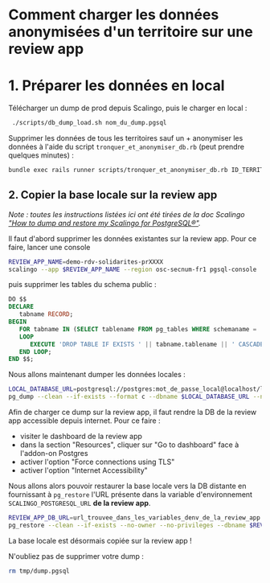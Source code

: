 # Comment charger les données anonymisées d'un territoire sur une review app

# 1. Préparer les données en local

Télécharger un dump de prod depuis Scalingo, puis le charger en local :

```bash
 ./scripts/db_dump_load.sh nom_du_dump.pgsql
```

Supprimer les données de tous les territoires sauf un +  anonymiser les données à l'aide du script `tronquer_et_anonymiser_db.rb` (peut prendre quelques minutes) :

```bash
bundle exec rails runner scripts/tronquer_et_anonymiser_db.rb ID_TERRITOIRE
```

## 2. Copier la base locale sur la review app

*Note : toutes les instructions listées ici ont été tirées de la doc Scalingo ["How to dump and restore my Scalingo for PostgreSQL®"](https://doc.scalingo.com/databases/postgresql/dump-restore).*

Il faut d'abord supprimer les données existantes sur la review app. Pour ce faire, lancer une console

```bash
REVIEW_APP_NAME=demo-rdv-solidarites-prXXXX
scalingo --app $REVIEW_APP_NAME --region osc-secnum-fr1 pgsql-console
```

puis supprimer les tables du schema public :

```sql
DO $$
DECLARE
   tabname RECORD;
BEGIN
   FOR tabname IN (SELECT tablename FROM pg_tables WHERE schemaname = 'public')
   LOOP
      EXECUTE 'DROP TABLE IF EXISTS ' || tabname.tablename || ' CASCADE';
   END LOOP;
END $$;
```

Nous allons maintenant dumper les données locales :

```bash
LOCAL_DATABASE_URL=postgresql://postgres:mot_de_passe_local@localhost/lapin_development
pg_dump --clean --if-exists --format c --dbname $LOCAL_DATABASE_URL --no-owner --no-privileges --exclude-schema 'information_schema' --exclude-schema '^pg_*' --file tmp/dump.pgsql
```

Afin de charger ce dump sur la review app, il faut rendre la DB de la review app accessible depuis internet. Pour ce faire :

- visiter le dashboard de la review app
- dans la section "Resources", cliquer sur "Go to dashboard" face à l'addon-on Postgres
- activer l'option "Force connections using TLS"
- activer l'option "Internet Accessibility"

Nous allons alors pouvoir restaurer la base locale vers la DB distante en fournissant à `pg_restore` l'URL présente dans la variable d'environnement `SCALINGO_POSTGRESQL_URL` **de la review app**.

```bash
REVIEW_APP_DB_URL=url_trouvee_dans_les_variables_denv_de_la_review_app
pg_restore --clean --if-exists --no-owner --no-privileges --dbname $REVIEW_APP_DB_URL tmp/dump.pgsql
```

La base locale est désormais copiée sur la review app !

N'oubliez pas de supprimer votre dump :

```bash
rm tmp/dump.pgsql
```
